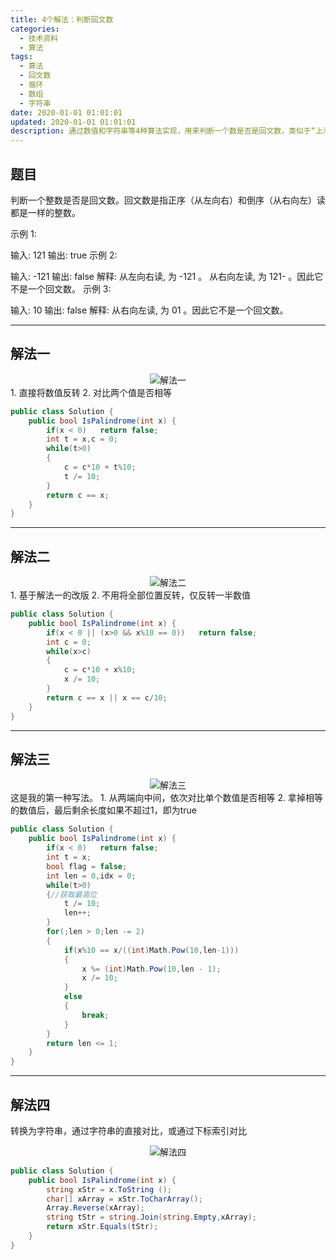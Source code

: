 ```yaml
---
title: 4个解法：判断回文数
categories:
  - 技术资料
  - 算法
tags:
  - 算法
  - 回文数
  - 循环
  - 数组
  - 字符串
date: 2020-01-01 01:01:01
updated: 2020-01-01 01:01:01
description: 通过数值和字符串等4种算法实现，用来判断一个数是否是回文数，类似于“上海自来水来自海上”...
---
```

## 题目
判断一个整数是否是回文数。回文数是指正序（从左向右）和倒序（从右向左）读都是一样的整数。

示例 1:

输入: 121
输出: true
示例 2:

输入: -121
输出: false
解释: 从左向右读, 为 -121 。 从右向左读, 为 121- 。因此它不是一个回文数。
示例 3:

输入: 10
输出: false
解释: 从右向左读, 为 01 。因此它不是一个回文数。
***


## 解法一
<center><img src="/img/tech/20200101130116460.jpg" title="解法一"/></center>
1. 直接将数值反转
2. 对比两个值是否相等

```csharp
public class Solution {
    public bool IsPalindrome(int x) {
        if(x < 0)   return false;
        int t = x,c = 0;
        while(t>0)
        {
            c = c*10 + t%10;
            t /= 10;
        }
        return c == x;
    }
}
```
***
## 解法二
<center><img src="/img/tech/20200101130116462.png" title="解法二"/></center>
 1. 基于解法一的改版
 2. 不用将全部位置反转，仅反转一半数值

```csharp
public class Solution {
    public bool IsPalindrome(int x) {
        if(x < 0 || (x>0 && x%10 == 0))   return false;
        int c = 0;
        while(x>c)
        {
            c = c*10 + x%10;
            x /= 10;
        }
        return c == x || x == c/10;
    }
}
```

***
## 解法三
<center><img src="/img/tech/2020010113183960.png" title="解法三"/></center>
这是我的第一种写法。
1. 从两端向中间，依次对比单个数值是否相等
2. 拿掉相等的数值后，最后剩余长度如果不超过1，即为true

```csharp
public class Solution {
    public bool IsPalindrome(int x) {
        if(x < 0)   return false;
        int t = x;
        bool flag = false;
        int len = 0,idx = 0;
        while(t>0)
        {//获取最高位
            t /= 10;
            len++;
        }
        for(;len > 0;len -= 2)
        {
            if(x%10 == x/((int)Math.Pow(10,len-1)))
            {
                x %= (int)Math.Pow(10,len - 1);
                x /= 10;
            }
            else
            {
                break;
            }
        }
        return len <= 1;
    }
}
```
***
## 解法四
转换为字符串，通过字符串的直接对比，或通过下标索引对比
<center><img src="/img/tech/20200101131626921.png" title="解法四"/></center>

```csharp
public class Solution {
    public bool IsPalindrome(int x) {
        string xStr = x.ToString ();
        char[] xArray = xStr.ToCharArray();
        Array.Reverse(xArray);
        string tStr = string.Join(string.Empty,xArray);
        return xStr.Equals(tStr);
    }
}
```

